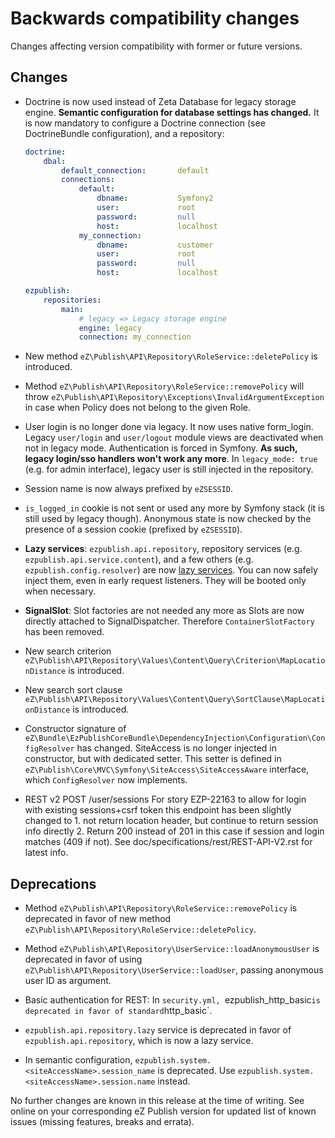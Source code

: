 # Backwards compatibility changes

Changes affecting version compatibility with former or future versions.

## Changes

* Doctrine is now used instead of Zeta Database for legacy storage engine.
  **Semantic configuration for database settings has changed.**
  It is now mandatory to configure a Doctrine connection (see DoctrineBundle configuration), and a repository:

  ```yaml
  doctrine:
      dbal:
          default_connection:       default
          connections:
              default:
                  dbname:           Symfony2
                  user:             root
                  password:         null
                  host:             localhost
              my_connection:
                  dbname:           customer
                  user:             root
                  password:         null
                  host:             localhost

  ezpublish:
      repositories:
          main:
              # legacy => Legacy storage engine
              engine: legacy
              connection: my_connection
  ```

* New method `eZ\Publish\API\Repository\RoleService::deletePolicy` is introduced.

* Method `eZ\Publish\API\Repository\RoleService::removePolicy` will throw
  `eZ\Publish\API\Repository\Exceptions\InvalidArgumentException` in case when
  Policy does not belong to the given Role.

* User login is no longer done via legacy. It now uses native form_login.
  Legacy `user/login` and `user/logout` module views are deactivated when not in legacy mode.
  Authentication is forced in Symfony. **As such, legacy login/sso handlers won't work any more**.
  In `legacy_mode: true` (e.g. for admin interface), legacy user is still injected in the repository.

* Session name is now always prefixed by `eZSESSID`.

* `is_logged_in` cookie is not sent or used any more by Symfony stack (it is still used by legacy though).
  Anonymous state is now checked by the presence of a session cookie (prefixed by `eZSESSID`).

* **Lazy services**: `ezpublish.api.repository`, repository services (e.g. `ezpublish.api.service.content`),
  and a few others (e.g. `ezpublish.config.resolver`) are now [lazy services](http://symfony.com/doc/2.3/components/dependency_injection/lazy_services.html).
  You can now safely inject them, even in early request listeners. They will be booted only when necessary.

* **SignalSlot**: Slot factories are not needed any more as Slots are now directly attached to SignalDispatcher.
  Therefore `ContainerSlotFactory` has been removed.

* New search criterion `eZ\Publish\API\Repository\Values\Content\Query\Criterion\MapLocationDistance`
  is introduced.

* New search sort clause `eZ\Publish\API\Repository\Values\Content\Query\SortClause\MapLocationDistance`
  is introduced.

* Constructor signature of `eZ\Bundle\EzPublishCoreBundle\DependencyInjection\Configuration\ConfigResolver` has changed.
  SiteAccess is no longer injected in constructor, but with dedicated setter.
  This setter is defined in `eZ\Publish\Core\MVC\Symfony\SiteAccess\SiteAccessAware` interface, which `ConfigResolver` now implements.

* REST v2 POST /user/sessions
  For story EZP-22163 to allow for login with existing sessions+csrf token this endpoint has been slightly changed to 1. not return location header, but continue to return session info directly 2. Return 200 instead of 201 in this case if session and login matches (409 if not). See doc/specifications/rest/REST-API-V2.rst for latest info.

## Deprecations

* Method `eZ\Publish\API\Repository\RoleService::removePolicy` is deprecated in
  favor of new method `eZ\Publish\API\Repository\RoleService::deletePolicy`.

* Method `eZ\Publish\API\Repository\UserService::loadAnonymousUser` is deprecated
  in favor of using `eZ\Publish\API\Repository\UserService::loadUser`, passing
  anonymous user ID as argument.

* Basic authentication for REST: In `security.yml, `ezpublish_http_basic` is deprecated in
  favor of standard `http_basic`.

* `ezpublish.api.repository.lazy` service is deprecated in favor of `ezpublish.api.repository`, which
  is now a lazy service.

* In semantic configuration, `ezpublish.system.<siteAccessName>.session_name` is deprecated.
  Use `ezpublish.system.<siteAccessName>.session.name` instead.

No further changes are known in this release at the time of writing.
See online on your corresponding eZ Publish version for
updated list of known issues (missing features, breaks and errata).
